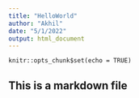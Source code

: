 ```yaml
---
title: "HelloWorld"
author: "Akhil"
date: "5/1/2022"
output: html_document
---
```


```{r setup, include=FALSE}
knitr::opts_chunk$set(echo = TRUE)
```

## This is a markdown file